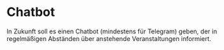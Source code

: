 # Chatbot

In Zukunft soll es einen Chatbot (mindestens für Telegram) geben, der in regelmäßigen Abständen über anstehende Veranstaltungen informiert.
